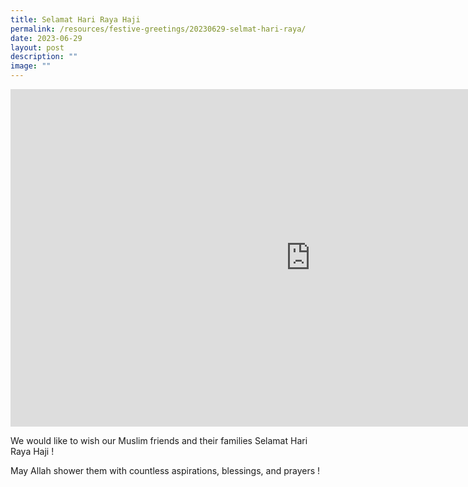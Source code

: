 ```yaml
---
title: Selamat Hari Raya Haji
permalink: /resources/festive-greetings/20230629-selmat-hari-raya/
date: 2023-06-29
layout: post
description: ""
image: ""
---
```

<iframe allow="autoplay; clipboard-write; encrypted-media; picture-in-picture; web-share" allowfullscreen="true" frameborder="0" scrolling="no" style="border:none;overflow:hidden" height="540" width="960" src="https://www.facebook.com/plugins/video.php?height=314&amp;href=https%3A%2F%2Fwww.facebook.com%2Falpshealthcaresupplychain%2Fvideos%2F978270296704915%2F&amp;show_text=false&amp;width=560&amp;t=0"></iframe>

We would like to wish our Muslim friends and their families Selamat Hari Raya Haji&nbsp;!

May Allah shower them with countless aspirations, blessings, and prayers !